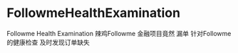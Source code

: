 # FollowmeHealthExamination
Followme Health Examination  辣鸡Followme   金融项目竟然 漏单    针对Followme的健康检查  及时发现订单缺失  
